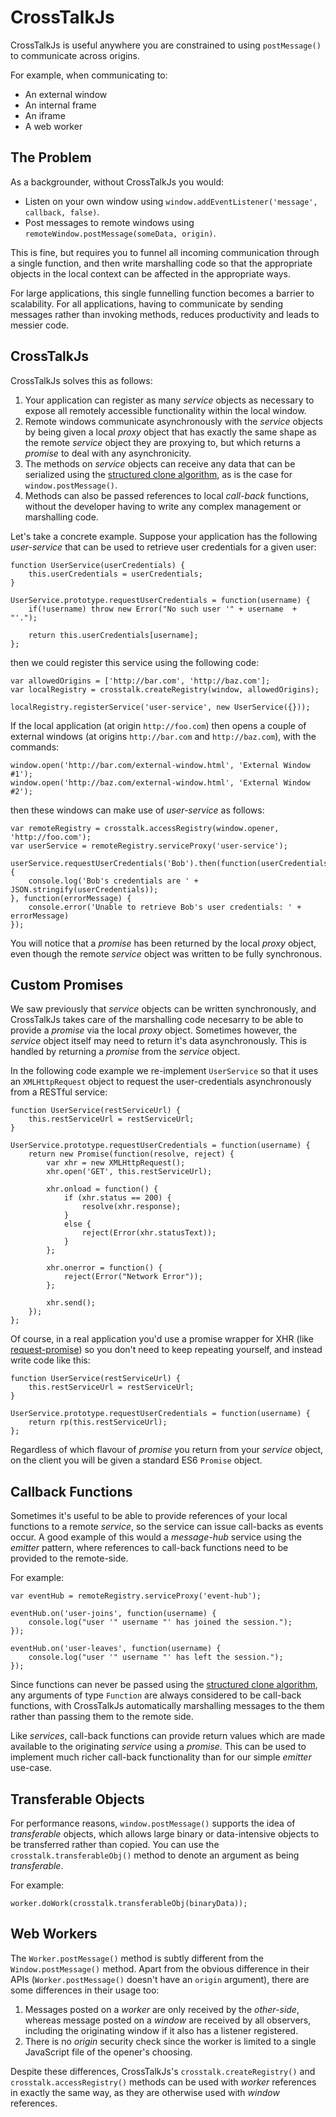 # CrossTalkJs

CrossTalkJs is useful anywhere you are constrained to using `postMessage()` to communicate across origins.

For example, when communicating to:

  * An external window
  * An internal frame
  * An iframe
  * A web worker


## The Problem

As a backgrounder, without CrossTalkJs you would:

  * Listen on your own window using `window.addEventListener('message', callback, false)`.
  * Post messages to remote windows using `remoteWindow.postMessage(someData, origin)`.

This is fine, but requires you to funnel all incoming communication through a single function, and then write marshalling code so that the appropriate objects in the local context can be affected in the appropriate ways.

For large applications, this single funnelling function becomes a barrier to scalability. For all applications, having to communicate by sending messages rather than invoking methods, reduces productivity and leads to messier code.


## CrossTalkJs

CrossTalkJs solves this as follows:

  1. Your application can register as many _service_ objects as necessary to expose all remotely accessible functionality within the local window.
  2. Remote windows communicate asynchronously with the _service_ objects by being given a local _proxy_ object that has exactly the same shape as the remote _service_ object they are proxying to, but which returns a _promise_ to deal with any asynchronicity.
  3. The methods on _service_ objects can receive any data that can be serialized using the [structured clone algorithm](https://developer.mozilla.org/en-US/docs/Web/Guide/API/DOM/The_structured_clone_algorithm), as is the case for `window.postMessage()`.
  4. Methods can also be passed references to local _call-back_ functions, without the developer having to write any complex management or marshalling code.

Let's take a concrete example. Suppose your application has the following _user-service_ that can be used to retrieve user credentials for a given user:

```
function UserService(userCredentials) {
	this.userCredentials = userCredentials;
}

UserService.prototype.requestUserCredentials = function(username) {
	if(!username) throw new Error("No such user '" + username  + "'.");

	return this.userCredentials[username];
};
```

then we could register this service using the following code:

```
var allowedOrigins = ['http://bar.com', 'http://baz.com'];
var localRegistry = crosstalk.createRegistry(window, allowedOrigins);

localRegistry.registerService('user-service', new UserService({}));
```

If the local application (at origin `http://foo.com`) then opens a couple of external windows (at origins `http://bar.com` and `http://baz.com`), with the commands:

```
window.open('http://bar.com/external-window.html', 'External Window #1');
window.open('http://baz.com/external-window.html', 'External Window #2');
```

then these windows can make use of _user-service_ as follows:

```
var remoteRegistry = crosstalk.accessRegistry(window.opener, 'http://foo.com');
var userService = remoteRegistry.serviceProxy('user-service');

userService.requestUserCredentials('Bob').then(function(userCredentials) {
	console.log('Bob's credentials are ' + JSON.stringify(userCredentials));
}, function(errorMessage) {
	console.error('Unable to retrieve Bob's user credentials: ' + errorMessage)
});
```

You will notice that a _promise_ has been returned by the local _proxy_ object, even though the remote _service_ object was written to be fully synchronous.


## Custom Promises

We saw previously that _service_ objects can be written synchronously, and CrossTalkJs takes care of the marshalling code necesarry to be able to provide a _promise_ via the local _proxy_ object. Sometimes however, the _service_ object itself may need to return it's data asynchronously. This is handled by returning a _promise_ from the _service_ object.

In the following code example we re-implement `UserService` so that it uses an `XMLHttpRequest` object to request the user-credentials asynchronously from a RESTful service:

```
function UserService(restServiceUrl) {
	this.restServiceUrl = restServiceUrl;
}

UserService.prototype.requestUserCredentials = function(username) {
	return new Promise(function(resolve, reject) {
		var xhr = new XMLHttpRequest();
		xhr.open('GET', this.restServiceUrl);

		xhr.onload = function() {
			if (xhr.status == 200) {
				resolve(xhr.response);
			}
			else {
				reject(Error(xhr.statusText));
			}
		};

		xhr.onerror = function() {
			reject(Error("Network Error"));
		};

		xhr.send();
	});
};
```

Of course, in a real application you'd use a promise wrapper for XHR (like [request-promise](https://www.npmjs.org/package/request-promise)) so you don't need to keep repeating yourself, and instead write code like this:

```
function UserService(restServiceUrl) {
	this.restServiceUrl = restServiceUrl;
}

UserService.prototype.requestUserCredentials = function(username) {
	return rp(this.restServiceUrl);
};
```

Regardless of which flavour of _promise_ you return from your _service_ object, on the client you will be given a standard ES6 `Promise` object. 


## Callback Functions

Sometimes it's useful to be able to provide references of your local functions to a remote _service_, so the service can issue call-backs as events occur. A good example of this would a _message-hub_ service using the _emitter_ pattern, where references to call-back functions need to be provided to the remote-side.

For example:

```
var eventHub = remoteRegistry.serviceProxy('event-hub');

eventHub.on('user-joins', function(username) {
	console.log("user '" username "' has joined the session.");
});

eventHub.on('user-leaves', function(username) {
	console.log("user '" username "' has left the session.");
});
```

Since functions can never be passed using the [structured clone algorithm](https://developer.mozilla.org/en-US/docs/Web/Guide/API/DOM/The_structured_clone_algorithm), any arguments of type `Function` are always considered to be call-back functions, with CrossTalkJs automatically marshalling messages to the them rather than passing them to the remote side.

Like _services_, call-back functions can provide return values which are made available to the originating _service_ using a _promise_. This can be used to implement much richer call-back functionality than for our simple _emitter_ use-case.



## Transferable Objects

For performance reasons, `window.postMessage()` supports the idea of _transferable_ objects, which allows large binary or data-intensive objects to be transferred rather than copied. You can use the `crosstalk.transferableObj()` method to denote an argument as being _transferable_.

For example:

```
worker.doWork(crosstalk.transferableObj(binaryData));
```

## Web Workers

The `Worker.postMessage()` method is subtly different from the `Window.postMessage()` method. Apart from the obvious difference in their APIs (`Worker.postMessage()` doesn't have an `origin` argument), there are some differences in their usage too:

  1. Messages posted on a _worker_ are only received by the _other-side_, whereas message posted on a _window_ are received by all observers, including the originating window if it also has a listener registered.
  2. There is no _origin_ security check since the worker is limited to a single JavaScript file of the opener's choosing.

Despite these differences, CrossTalkJs's `crosstalk.createRegistry()` and `crosstalk.accessRegistry()` methods can be used with _worker_ references in exactly the same way, as they are otherwise used with _window_ references.

